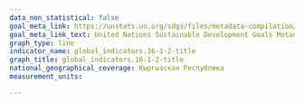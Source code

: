```yaml
---
data_non_statistical: false
goal_meta_link: https://unstats.un.org/sdgs/files/metadata-compilation/Metadata-Goal-16.pdf
goal_meta_link_text: United Nations Sustainable Development Goals Metadata (PDF 1.3 MB)
graph_type: line
indicator_name: global_indicators.16-1-2-title
graph_title: global_indicators.16-1-2-title
national_geographical_coverage: Кыргызская Республика
measurement_units: 

---
```

